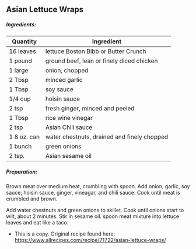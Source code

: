 
## Asian Lettuce Wraps

##### Ingredients:
| Quantity    | Ingredient                                  |
|-------------|---------------------------------------------|
| 16 leaves   | lettuce Boston Bibb or Butter Crunch        |
| 1 pound     | ground beef, lean or finely diced chicken   |
| 1 large     | onion, chopped                              |
| 2 Tbsp      | minced garlic                               |
| 1 Tbsp      | soy sauce                                   |
| 1/4 cup     | hoisin sauce                                |
| 2 tsp       | fresh ginger, minced and peeled             |
| 1 Tbsp      | rice wine vinegar                           |
| 2 tsp       | Asian Chili sauce                           |
| 1 8 oz. can | water chestnuts, drained and finely chopped |
| 1 bunch     | green onions                                |
| 2 tsp.      | Asian sesame oil                            |

##### Preparation:
Brown meat over medium heat, crumbling with spoon.  Add onion, garlic, soy sauce, hoisin sauce,
ginger, vineagar, and chili sauce.  Cook until meat is crumbled and brown.

Add water chestnuts and green onions to skillet.  Cook until onions start to wilt, about
2 minutes.  Stir in sesame oil.  spoon meat mixture into lettuce leaves and eat like a taco.

* This is a copy. Original recipe found here:  https://www.allrecipes.com/recipe/71722/asian-lettuce-wraps/

